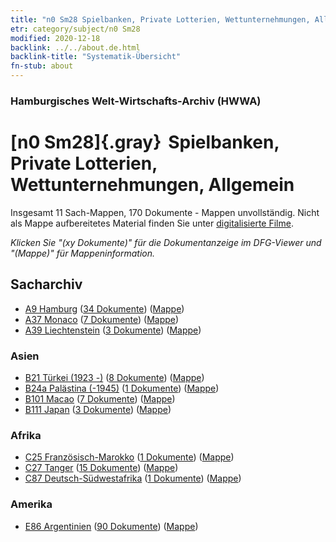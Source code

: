 ```yaml
---
title: "n0 Sm28 Spielbanken, Private Lotterien, Wettunternehmungen, Allgemein"
etr: category/subject/n0 Sm28
modified: 2020-12-18
backlink: ../../about.de.html
backlink-title: "Systematik-Übersicht"
fn-stub: about
---
```


### Hamburgisches Welt-Wirtschafts-Archiv (HWWA)
# [n0 Sm28]{.gray}&#8201; Spielbanken, Private Lotterien, Wettunternehmungen, Allgemein&#160; 




Insgesamt 11 Sach-Mappen, 170 Dokumente - Mappen unvollständig.
Nicht als Mappe aufbereitetes Material finden Sie unter [digitalisierte Filme](/film/h1_sh).

_Klicken Sie "(xy Dokumente)" für die Dokumentanzeige im DFG-Viewer und "(Mappe)" für Mappeninformation._

## Sacharchiv



- [A9 Hamburg](../../../geo/about.de.html#A9) (<a href="https://dfg-viewer.de/show/?tx_dlf[id]=https://pm20.zbw.eu/mets/sh/1409xx/140905/1458xx/145824/public.mets.de.xml" target="_blank">34 Dokumente</a>) ([Mappe](http://purl.org/pressemappe20/folder/sh/140905,145824))
- [A37 Monaco](../../../geo/about.de.html#A37) (<a href="https://dfg-viewer.de/show/?tx_dlf[id]=https://pm20.zbw.eu/mets/sh/1410xx/141013/1458xx/145824/public.mets.de.xml" target="_blank">7 Dokumente</a>) ([Mappe](http://purl.org/pressemappe20/folder/sh/141013,145824))
- [A39 Liechtenstein](../../../geo/about.de.html#A39) (<a href="https://dfg-viewer.de/show/?tx_dlf[id]=https://pm20.zbw.eu/mets/sh/1410xx/141016/1458xx/145824/public.mets.de.xml" target="_blank">3 Dokumente</a>) ([Mappe](http://purl.org/pressemappe20/folder/sh/141016,145824))

### Asien

- [B21 Türkei (1923 -)](../../../geo/about.de.html#B21) (<a href="https://dfg-viewer.de/show/?tx_dlf[id]=https://pm20.zbw.eu/mets/sh/1411xx/141111/1458xx/145824/public.mets.de.xml" target="_blank">8 Dokumente</a>) ([Mappe](http://purl.org/pressemappe20/folder/sh/141111,145824))
- [B24a Palästina (-1945)](../../../geo/about.de.html#B24a) (<a href="https://dfg-viewer.de/show/?tx_dlf[id]=https://pm20.zbw.eu/mets/sh/1411xx/141115/1458xx/145824/public.mets.de.xml" target="_blank">1 Dokumente</a>) ([Mappe](http://purl.org/pressemappe20/folder/sh/141115,145824))
- [B101 Macao](../../../geo/about.de.html#B101) (<a href="https://dfg-viewer.de/show/?tx_dlf[id]=https://pm20.zbw.eu/mets/sh/1412xx/141267/1458xx/145824/public.mets.de.xml" target="_blank">7 Dokumente</a>) ([Mappe](http://purl.org/pressemappe20/folder/sh/141267,145824))
- [B111 Japan](../../../geo/about.de.html#B111) (<a href="https://dfg-viewer.de/show/?tx_dlf[id]=https://pm20.zbw.eu/mets/sh/1412xx/141272/1458xx/145824/public.mets.de.xml" target="_blank">3 Dokumente</a>) ([Mappe](http://purl.org/pressemappe20/folder/sh/141272,145824))

### Afrika

- [C25 Französisch-Marokko](../../../geo/about.de.html#C25) (<a href="https://dfg-viewer.de/show/?tx_dlf[id]=https://pm20.zbw.eu/mets/sh/1413xx/141358/1458xx/145824/public.mets.de.xml" target="_blank">1 Dokumente</a>) ([Mappe](http://purl.org/pressemappe20/folder/sh/141358,145824))
- [C27 Tanger](../../../geo/about.de.html#C27) (<a href="https://dfg-viewer.de/show/?tx_dlf[id]=https://pm20.zbw.eu/mets/sh/1413xx/141360/1458xx/145824/public.mets.de.xml" target="_blank">15 Dokumente</a>) ([Mappe](http://purl.org/pressemappe20/folder/sh/141360,145824))
- [C87 Deutsch-Südwestafrika](../../../geo/about.de.html#C87) (<a href="https://dfg-viewer.de/show/?tx_dlf[id]=https://pm20.zbw.eu/mets/sh/1414xx/141450/1458xx/145824/public.mets.de.xml" target="_blank">1 Dokumente</a>) ([Mappe](http://purl.org/pressemappe20/folder/sh/141450,145824))

### Amerika

- [E86 Argentinien](../../../geo/about.de.html#E86) (<a href="https://dfg-viewer.de/show/?tx_dlf[id]=https://pm20.zbw.eu/mets/sh/1416xx/141692/1458xx/145824/public.mets.de.xml" target="_blank">90 Dokumente</a>) ([Mappe](http://purl.org/pressemappe20/folder/sh/141692,145824))


